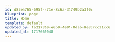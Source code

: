 ```yaml
---
id: d85ea765-695f-471e-8c6a-34749b2a3f0c
blueprint: page
title: Home
template: default
updated_by: fa227350-e6b0-4004-8dab-9e337cc31cc6
updated_at: 1717665048
---
```

